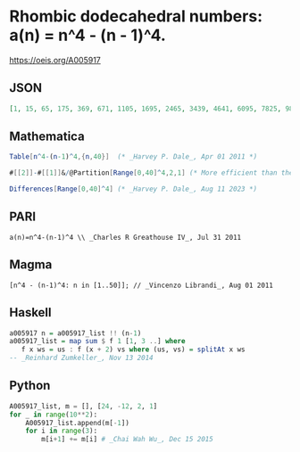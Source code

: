 # Rhombic dodecahedral numbers: a\(n\) \= n^4 \- \(n \- 1\)^4\.
https://oeis.org/A005917
## JSON
```JSON
[1, 15, 65, 175, 369, 671, 1105, 1695, 2465, 3439, 4641, 6095, 7825, 9855, 12209, 14911, 17985, 21455, 25345, 29679, 34481, 39775, 45585, 51935, 58849, 66351, 74465, 83215, 92625, 102719, 113521, 125055, 137345, 150415, 164289, 178991]
```
## Mathematica
```Mathematica
Table[n^4-(n-1)^4,{n,40}]  (* _Harvey P. Dale_, Apr 01 2011 *)
```
```Mathematica
#[[2]]-#[[1]]&/@Partition[Range[0,40]^4,2,1] (* More efficient than the above Mathematica program because it only has to calculate each 4th power once *) (* _Harvey P. Dale_, Feb 07 2015 *)
```
```Mathematica
Differences[Range[0,40]^4] (* _Harvey P. Dale_, Aug 11 2023 *)
```
## PARI
```PARI
a(n)=n^4-(n-1)^4 \\ _Charles R Greathouse IV_, Jul 31 2011
```
## Magma
```Magma
[n^4 - (n-1)^4: n in [1..50]]; // _Vincenzo Librandi_, Aug 01 2011
```
## Haskell
```Haskell
a005917 n = a005917_list !! (n-1)
a005917_list = map sum $ f 1 [1, 3 ..] where
   f x ws = us : f (x + 2) vs where (us, vs) = splitAt x ws
-- _Reinhard Zumkeller_, Nov 13 2014
```
## Python
```Python
A005917_list, m = [], [24, -12, 2, 1]
for _ in range(10**2):
    A005917_list.append(m[-1])
    for i in range(3):
        m[i+1] += m[i] # _Chai Wah Wu_, Dec 15 2015
```
